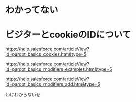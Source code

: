# わかってない

# ビジターとcookieのIDについて
https://help.salesforce.com/articleView?id=pardot_basics_cookies.htm&type=5  

https://help.salesforce.com/articleView?id=pardot_basics_modifiers_examples.htm&type=5  

https://help.salesforce.com/articleView?id=pardot_basics_modifiers_add.htm&type=5

わけわからないぜ
